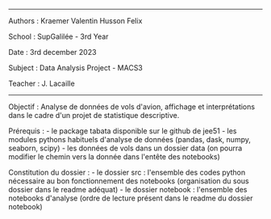 --------------------------------------------------
Authors : 
    Kraemer Valentin 
    Husson Felix 

School : SupGalilée - 3rd Year

Date : 3rd december 2023

Subject : Data Analysis Project - MACS3 

Teacher : J. Lacaille

--------------------------------------------------
Objectif : Analyse de données de vols d'avion, affichage et interprétations dans le cadre d'un projet de statistique descriptive. 

Prérequis : 
    - le package tabata disponible sur le github de jee51 
    - les modules pythons habituels d'analyse de données (pandas, dask, numpy, seaborn, scipy)
    - les données de vols dans un dossier data (on pourra modifier le chemin vers la donnée dans l'entête des notebooks)

Constitution du dossier : 
    - le dossier src : l'ensemble des codes python nécessaire au bon fonctionnement des notebooks (organisation du sous dossier dans le readme adéquat)
    - le dossier notebook : l'ensemble des notebooks d'analyse (ordre de lecture présent dans le readme du dossier notebook)